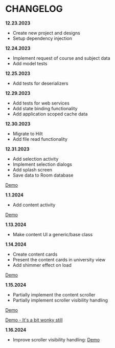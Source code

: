 
# CHANGELOG

__12.23.2023__

- Create new project and designs
- Setup dependency injection

__12.24.2023__

- Implement request of course and subject data
- Add model tests

__12.25.2023__

- Add tests for deserializers

__12.29.2023__

- Add tests for web services
- Add state binding functionality
- Add application scoped cache data

__12.30.2023__

- Migrate to Hilt
- Add file read functionality

__12.31.2023__

- Add selection activity
- Implement selection dialogs
- Add splash screen
- Save data to Room database

[Demo](https://drive.google.com/file/d/1pjkRiqSwo-_5jIXm0JLW_12K8xirGBrW/view?usp=sharing)

__1.1.2024__

- Add content activity

[Demo](https://drive.google.com/file/d/1prnEdeJyXVKEwbfGr0JJCQwcCrE32_SZ/view?usp=sharing)

__1.13.2024__

- Make content UI a generic/base class

__1.14.2024__

- Create content cards
- Present the content cards in university view
- Add shimmer effect on load
  
[Demo](https://drive.google.com/file/d/1qA-4WCDA8EEJ733DCEmyWOiel5WwDr84/view?usp=sharing)

__1.15.2024__

- Partially implement the content scroller
- Partially implement scroller visibility handling

[Demo](https://drive.google.com/file/d/1qAY5l1wjrzedgmNRRUEOUVDsIGYDzlZR/view?usp=sharing)

[Demo - It's a bit wonky still](https://drive.google.com/file/d/1qDUQdquDw5h_olay3i5-baa3D9lv21_g/view?usp=sharing)

__1.16.2024__

- Improve scroller visibility handling: [Demo](https://drive.google.com/file/d/1qFrsAzzVzJXey-UGlO6J1AZMs-cTqztw/view?usp=sharing) 